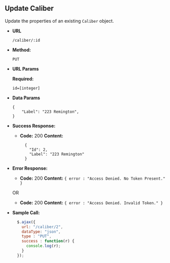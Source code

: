 **Update Caliber**
----
Update the properties of an existing `Caliber` object.

* **URL**

  `/caliber/:id`

* **Method:**

  `PUT`

*  **URL Params**

   **Required:**

   `id=[integer]`

* **Data Params**

  ```
  {
      "Label": "223 Remington",
  }
  ```

* **Success Response:**

  * **Code:** 200
    **Content:**
    ```
	  {
	    "Id": 2,
	    "Label": "223 Remington"
	  }
    ```

* **Error Response:**

  * **Code:** 200
    **Content:** `{ error : "Access Denied. No Token Present." }`

  OR

    * **Code:** 200
      **Content:** `{ error : "Access Denied. Invalid Token." }`

* **Sample Call:**

  ```javascript
    $.ajax({
      url: "/caliber/2",
      dataType: "json",
      type : "PUT",
      success : function(r) {
        console.log(r);
      }
    });
  ```
